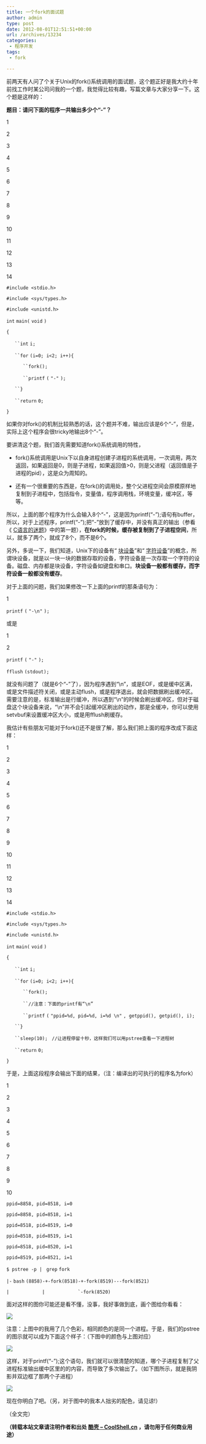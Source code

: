 ```yaml
---
title: 一个fork的面试题
author: admin
type: post
date: 2012-08-01T12:51:51+00:00
url: /archives/13234
categories:
 - 程序开发
tags:
 - fork

---
```

前两天有人问了个关于Unix的fork()系统调用的面试题，这个题正好是我大约十年前找工作时某公司问我的一个题，我觉得比较有趣，写篇文章与大家分享一下。这个题是这样的：

**题目：请问下面的程序一共输出多少个“-”？**

1


2


3


4


5


6


7


8


9


10


11


12


13


14


`#include <stdio.h>`

`#include <sys/types.h>`

`#include <unistd.h>`

`int` `main(` `void` `)`

`{`

`   ``int` `i;`

`   ``for` `(i=0; i<2; i++){`

`      ``fork();`

`      ``printf` `(` `"-"` `);`

`   ``}`

`   ``return` `0;`

`}`

如果你对fork()的机制比较熟悉的话，这个题并不难，输出应该是6个“-”，但是，实际上这个程序会很tricky地输出8个“-”。

要讲清这个题，我们首先需要知道fork()系统调用的特性，



 * fork()系统调用是Unix下以自身进程创建子进程的系统调用，一次调用，两次返回，如果返回是0，则是子进程，如果返回值>0，则是父进程（返回值是子进程的pid），这是众为周知的。

 * 还有一个很重要的东西是，在fork()的调用处，整个父进程空间会原模原样地复制到子进程中，包括指令，变量值，程序调用栈，环境变量，缓冲区，等等。

所以，上面的那个程序为什么会输入8个“-”，这是因为printf(“-”);语句有buffer，所以，对于上述程序，printf(“-”);把“-”放到了缓存中，并没有真正的输出（参看《 [C语言的迷题](http://coolshell.cn/articles/945.html "C语言的谜题")》中的第一题），**在fork的时候，缓存被复制到了子进程空间**，所以，就多了两个，就成了8个，而不是6个。

另外，多说一下，我们知道，Unix下的设备有“ [块设备](http://en.wikipedia.org/wiki/Device_file#Block_devices)”和“ [字符设备](http://en.wikipedia.org/wiki/Device_file#Character_devices)”的概念，所谓块设备，就是以一块一块的数据存取的设备，字符设备是一次存取一个字符的设备。磁盘、内存都是块设备，字符设备如键盘和串口。**块设备一般都有缓存，而字符设备一般都没有缓存**。

对于上面的问题，我们如果修改一下上面的printf的那条语句为：

1


`printf` `(` `"-\n"` `);`

或是

1


2


`printf` `(` `"-"` `);`

`fflush` `(stdout);`

就没有问题了（就是6个“-”了），因为程序遇到“\n”，或是EOF，或是缓中区满，或是文件描述符关闭，或是主动flush，或是程序退出，就会把数据刷出缓冲区。需要注意的是，标准输出是行缓冲，所以遇到“\n”的时候会刷出缓冲区，但对于磁盘这个块设备来说，“\n”并不会引起缓冲区刷出的动作，那是全缓冲，你可以使用setvbuf来设置缓冲区大小，或是用fflush刷缓存。

我估计有些朋友可能对于fork()还不是很了解，那么我们把上面的程序改成下面这样：

1


2


3


4


5


6


7


8


9


10


11


12


13


14


`#include <stdio.h>`

`#include <sys/types.h>`

`#include <unistd.h>`

`int` `main(` `void` `)`

`{`

`   ``int` `i;`

`   ``for` `(i=0; i<2; i++){`

`      ``fork();`

`      ``//注意：下面的printf有“\n”`

`      ``printf` `(` `"ppid=%d, pid=%d, i=%d \n"` `, getppid(), getpid(), i);`

`   ``}`

`   ``sleep(10); ` `//让进程停留十秒，这样我们可以用pstree查看一下进程树`

`   ``return` `0;`

`}`

于是，上面这段程序会输出下面的结果，（注：编译出的可执行的程序名为fork）

1


2


3


4


5


6


7


8


9


10


`ppid=8858, pid=8518, i=0`

`ppid=8858, pid=8518, i=1`

`ppid=8518, pid=8519, i=0`

`ppid=8518, pid=8519, i=1`

`ppid=8518, pid=8520, i=1`

`ppid=8519, pid=8521, i=1`

`$ pstree -p | ` `grep` `fork`

`|-` `bash` `(8858)-+-fork(8518)-+-fork(8519)---fork(8521)`

``|            |            `-fork(8520)``

面对这样的图你可能还是看不懂，没事，我好事做到底，画个图给你看看：

![](http://coolshell.cn/wp-content/uploads/2012/07/fork01jpg.jpg)

注意：上图中的我用了几个色彩，相同颜色的是同一个进程。于是，我们的pstree的图示就可以成为下面这个样子：（下图中的颜色与上图对应）

![](http://coolshell.cn/wp-content/uploads/2012/07/fork02.jpg)

这样，对于printf(“-”);这个语句，我们就可以很清楚的知道，哪个子进程复制了父进程标准输出缓中区里的的内容，而导致了多次输出了。（如下图所示，就是我阴影并双边框了那两个子进程）

![](http://coolshell.cn/wp-content/uploads/2012/07/fork03.jpg)

现在你明白了吧。（另，对于图中的我本人拙劣的配色，请见谅!）

（全文完）

**（转载本站文章请注明作者和出处 [酷壳 – CoolShell.cn](http://coolshell.cn/) ，请勿用于任何商业用途）**